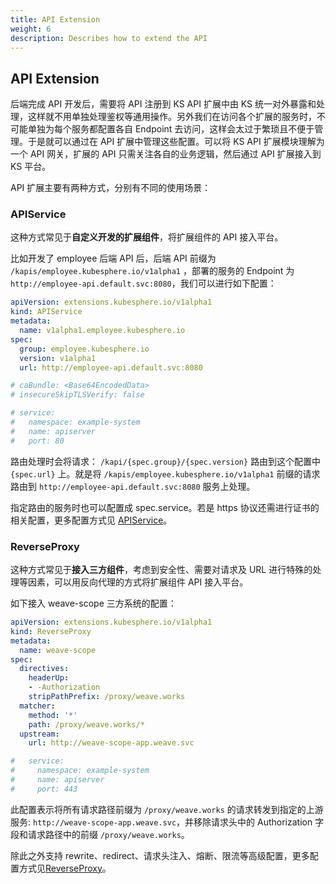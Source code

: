 ```yaml
---
title: API Extension
weight: 6
description: Describes how to extend the API
---
```


## API Extension

后端完成 API 开发后，需要将 API 注册到 KS API 扩展中由 KS 统一对外暴露和处理，这样就不用单独处理鉴权等通用操作。另外我们在访问各个扩展的服务时，不可能单独为每个服务都配置各自 Endpoint 去访问，这样会太过于繁琐且不便于管理。于是就可以通过在 API 扩展中管理这些配置。可以将 KS API 扩展模块理解为一个 API 网关，扩展的 API 只需关注各自的业务逻辑，然后通过 API 扩展接入到 KS 平台。

API 扩展主要有两种方式，分别有不同的使用场景：

### APIService

这种方式常见于**自定义开发的扩展组件**，将扩展组件的 API 接入平台。

比如开发了 employee 后端 API 后，后端 API 前缀为 `/kapis/employee.kubesphere.io/v1alpha1` ，部署的服务的 Endpoint 为 `http://employee-api.default.svc:8080`，我们可以进行如下配置：

```yaml
apiVersion: extensions.kubesphere.io/v1alpha1
kind: APIService
metadata:
  name: v1alpha1.employee.kubesphere.io
spec:
  group: employee.kubesphere.io
  version: v1alpha1                                      
  url: http://employee-api.default.svc:8080

# caBundle: <Base64EncodedData>
# insecureSkipTLSVerify: false

# service:
#   namespace: example-system
#   name: apiserver
#   port: 80
```

路由处理时会将请求： `/kapi/{spec.group}/{spec.version}` 路由到这个配置中 `{spec.url}` 上。就是将 `/kapis/employee.kubesphere.io/v1alpha1` 前缀的请求路由到 `http://employee-api.default.svc:8080` 服务上处理。

指定路由的服务时也可以配置成 spec.service。若是 https 协议还需进行证书的相关配置，更多配置方式见 [APIService](https://dev-guide.kubesphere.io/extension-dev-guide/zh/architecture/backend-extension-architecture/#apiservice)。

### ReverseProxy

这种方式常见于**接入三方组件**，考虑到安全性、需要对请求及 URL 进行特殊的处理等因素，可以用反向代理的方式将扩展组件 API 接入平台。

如下接入 weave-scope 三方系统的配置：

```yaml
apiVersion: extensions.kubesphere.io/v1alpha1
kind: ReverseProxy
metadata:
  name: weave-scope
spec:
  directives:
    headerUp:
    - -Authorization
    stripPathPrefix: /proxy/weave.works
  matcher:
    method: '*'
    path: /proxy/weave.works/*
  upstream:
    url: http://weave-scope-app.weave.svc

#   service:
#     namespace: example-system
#     name: apiserver
#     port: 443
```

此配置表示将所有请求路径前缀为 `/proxy/weave.works`  的请求转发到指定的上游服务: `http://weave-scope-app.weave.svc`，并移除请求头中的 Authorization 字段和请求路径中的前缀 `/proxy/weave.works`。

除此之外支持 rewrite、redirect、请求头注入、熔断、限流等高级配置，更多配置方式见[ReverseProxy](https://dev-guide.kubesphere.io/extension-dev-guide/zh/architecture/backend-extension-architecture/#reverseproxy)。
